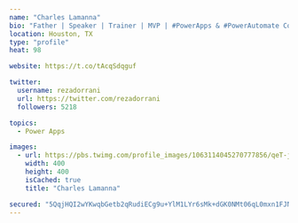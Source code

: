 ```yaml
---
name: "Charles Lamanna"
bio: "Father | Speaker | Trainer | MVP | #PowerApps & #PowerAutomate Community Super User | YouTuber Right-pointing triangle http://youtube.com/c/rezadorrani | Learn - Share - Clockwise rightwards and leftwards open circle arrows"
location: Houston, TX
type: "profile"
heat: 98

website: https://t.co/tAcqSdqguf

twitter:
  username: rezadorrani
  url: https://twitter.com/rezadorrani
  followers: 5218

topics:
  - Power Apps

images:
  - url: https://pbs.twimg.com/profile_images/1063114045270777856/qeT-jpWr_400x400.jpg
    width: 400
    height: 400
    isCached: true
    title: "Charles Lamanna"

secured: "5QqjHQI2wYKwqbGetb2qRudiECg9u+YlM1LYr6sMk+dGK0NMt06qL0mxn1FJNxWOv46kqCMB2WdtvXQFzAkdylqI126t2Y2Uqcrzelez2WwZdYwhXLm2GHm1o5f8T9DJhjaLPgtJKA7LSAlfEEW10tMUEALWNwb7uDQa0VwbtZYychG1bpet6bKq0c7OUw0gKNDUlc/EaCKHcj5FwKFNOpukMkVEQiEiXI8jN2Ng59/1W97yAIcVD3bo8LQpztva5rJj3NrXQJ92jMBgBGGw7KYNEDC3eNGx9mEpwuHq7UrhnJ/mlVBEivbVp8aWUmifPWaWDjhuubeDzi8kQM6bgt+/05erqEatIxGMq2VcDPLpxjRlin/Ua3MYaSKct25HKlrpQq4NUcR8BK9RKi/eiCxPPYwsxtQltMcCBQt0Y1c=;kgC0MUK+JT9ElYw9suX0Pg=="
---
```


